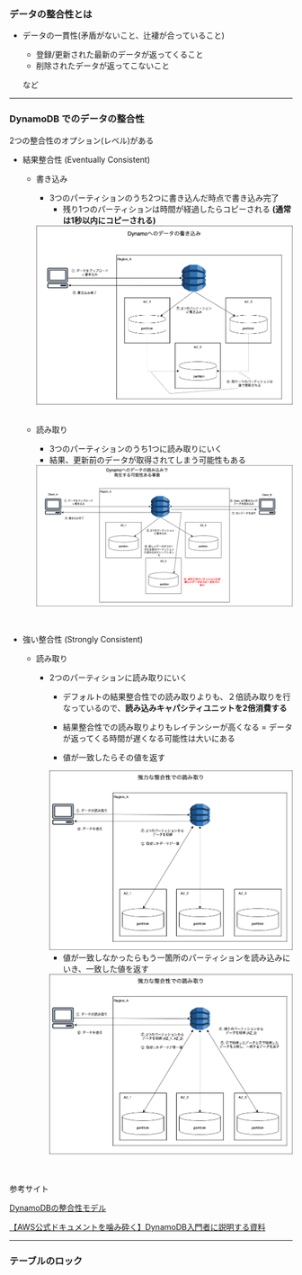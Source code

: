 ### データの整合性とは

- データの一貫性(矛盾がないこと、辻褄が合っていること)
    - 登録/更新された最新のデータが返ってくること
    - 削除されたデータが返ってこないこと

    など

---

### DynamoDB でのデータの整合性

2つの整合性のオプション(レベル)がある

- 結果整合性 (Eventually Consistent)
    - 書き込み
        - 3つのパーティションのうち2つに書き込んだ時点で書き込み完了
            - 残り1つのパーティションは時間が経過したらコピーされる **(通常は1秒以内にコピーされる)**

        <img src="./img/DynamoDB-Consistency-Model_1.png" />

    <br>

    - 読み取り
        - 3つのパーティションのうち1つに読み取りにいく
        - 結果、更新前のデータが取得されてしまう可能性もある

        <img src="./img/DynamoDB-Consistency-Model_2.png" />

<br>

- 強い整合性 (Strongly Consistent)

    - 読み取り

        - 2つのパーティションに読み取りにいく

            - デフォルトの結果整合性での読み取りよりも、２倍読み取りを行なっているので、**読み込みキャパシティユニットを2倍消費する**

            - 結果整合性での読み取りよりもレイテンシーが高くなる = データが返ってくる時間が遅くなる可能性は大いにある

            - 値が一致したらその値を返す

            <img src="./img/DynamoDB-Consistency-Model_3.png" />
            
            <br>

            - 値が一致しなかったらもう一箇所のパーティションを読み込みにいき、一致した値を返す

            <img src="./img/DynamoDB-Consistency-Model_4.png" />
            
<br>
<br>
参考サイト

[DynamoDBの整合性モデル](https://qiita.com/uenohara/items/44d2334c597dc631bc60)

[【AWS公式ドキュメントを噛み砕く】DynamoDB入門者に説明する資料](https://qiita.com/hamachi4708/items/9f11cff0afc1d31586c7#整合性モデル)

---

### テーブルのロック
